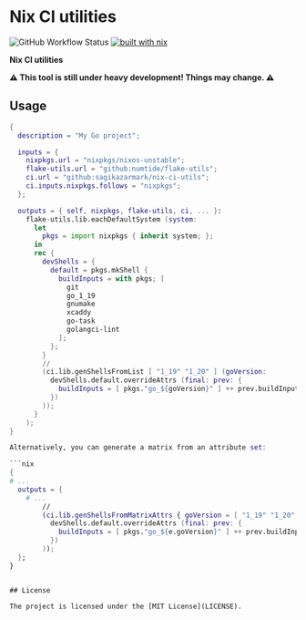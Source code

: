 # Nix CI utilities

![GitHub Workflow Status](https://img.shields.io/github/actions/workflow/status/sagikazarmark/nix-ci-utils/ci.yaml?style=flat-square)
[![built with nix](https://img.shields.io/badge/builtwith-nix-7d81f7?style=flat-square)](https://builtwithnix.org)

**Nix CI utilities**

**⚠️ This tool is still under heavy development! Things may change. ⚠️**

## Usage

```nix
{
  description = "My Go project";

  inputs = {
    nixpkgs.url = "nixpkgs/nixos-unstable";
    flake-utils.url = "github:numtide/flake-utils";
    ci.url = "github:sagikazarmark/nix-ci-utils";
    ci.inputs.nixpkgs.follows = "nixpkgs";
  };

  outputs = { self, nixpkgs, flake-utils, ci, ... }:
    flake-utils.lib.eachDefaultSystem (system:
      let
        pkgs = import nixpkgs { inherit system; };
      in
      rec {
        devShells = {
          default = pkgs.mkShell {
            buildInputs = with pkgs; [
              git
              go_1_19
              gnumake
              xcaddy
              go-task
              golangci-lint
            ];
          };
        }
        //
        (ci.lib.genShellsFromList [ "1_19" "1_20" ] (goVersion:
          devShells.default.overrideAttrs (final: prev: {
            buildInputs = [ pkgs."go_${goVersion}" ] ++ prev.buildInputs;
          })
        ));
      }
    );
}

Alternatively, you can generate a matrix from an attribute set:

```nix
{
# ...
  outputs = {
    # ...
        //
        (ci.lib.genShellsFromMatrixAttrs { goVersion = [ "1_19" "1_20" ]; } (e:
          devShells.default.overrideAttrs (final: prev: {
            buildInputs = [ pkgs."go_${e.goVersion}" ] ++ prev.buildInputs;
          })
        ));
  };
}
```
```

## License

The project is licensed under the [MIT License](LICENSE).

